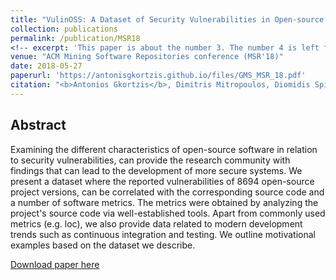```yaml
---
title: "VulinOSS: A Dataset of Security Vulnerabilities in Open-source Systems"
collection: publications
permalink: /publication/MSR18
<!-- excerpt: 'This paper is about the number 3. The number 4 is left for future work.' -->
venue: "ACM Mining Software Repositories conference (MSR'18)"
date: 2018-05-27
paperurl: 'https://antonisgkortzis.github.io/files/GMS_MSR_18.pdf'
citation: "<b>Antonios Gkortzis</b>, Dimitris Mitropoulos, Diomidis Spinellis. &quot;VulinOSS: A Dataset of Security Vulnerabilities in Open-source Systems.&quot; <i>ACM Mining Software Repositories conference (MSR'18)</i>."
---
```

<!-- This paper is about the number 3. The number 4 is left for future work. -->

## Abstract
Examining the different characteristics of open-source software in relation to security vulnerabilities, can provide the research community with findings that can lead to the development of more secure systems. We present a dataset where the reported vulnerabilities of 8694 open-source project versions, can be correlated with  the corresponding source code  and a number of software metrics. The metrics were obtained by analyzing the project's source code via well-established tools. Apart from commonly used metrics (e.g. loc), we also provide data related to modern development trends such as continuous integration and testing. We outline motivational examples  based on the dataset we describe.

[Download paper here](https://antonisgkortzis.github.io/files/GMS_MSR_18.pdf)